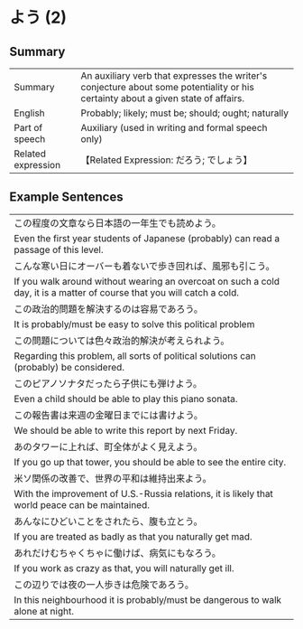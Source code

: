 # よう (2)

## Summary

<table><tr>   <td>Summary</td>   <td>An auxiliary verb that expresses the writer's conjecture about some potentiality or his certainty about a given state of affairs.</td></tr><tr>   <td>English</td>   <td>Probably; likely; must be; should; ought; naturally</td></tr><tr>   <td>Part of speech</td>   <td>Auxiliary (used in writing and formal speech only)</td></tr><tr>   <td>Related expression</td>   <td>【Related Expression: だろう; でしょう】</td></tr></table>

## Example Sentences

<table><tr><td>この程度の文章なら日本語の一年生でも読めよう。</td></tr><tr><td>Even the first year students of Japanese (probably) can read a passage of this level.</td></tr><tr><td>こんな寒い日にオーバーも着ないで歩き回れば、風邪も引こう。</td></tr><tr><td>If you walk around without wearing an overcoat on such a cold day, it is a matter of course that you will catch a cold.</td></tr><tr><td>この政治的問題を解決するのは容易であろう。</td></tr><tr><td>It is probably/must be easy to solve this political problem</td></tr><tr><td>この問題については色々政治的解決が考えられよう。</td></tr><tr><td>Regarding this problem, all sorts of political solutions can (probably) be considered.</td></tr><tr><td>このピアノソナタだったら子供にも弾けよう。</td></tr><tr><td>Even a child should be able to play this piano sonata.</td></tr><tr><td>この報告書は来週の金曜日までには書けよう。</td></tr><tr><td>We should be able to write this report by next Friday.</td></tr><tr><td>あのタワーに上れば、町全体がよく見えよう。</td></tr><tr><td>If you go up that tower, you should be able to see the entire city.</td></tr><tr><td>米ソ関係の改善で、世界の平和は維持出来よう。</td></tr><tr><td>With the improvement of U.S.-Russia relations, it is likely that world peace can be maintained.</td></tr><tr><td>あんなにひどいことをされたら、腹も立とう。</td></tr><tr><td>If you are treated as badly as that you naturally get mad.</td></tr><tr><td>あれだけむちゃくちゃに働けば、病気にもなろう。</td></tr><tr><td>If you work as crazy as that, you will naturally get ill.</td></tr><tr><td>この辺りでは夜の一人歩きは危険であろう。</td></tr><tr><td>In this neighbourhood it is probably/must be dangerous to walk alone at night.</td></tr></table>

